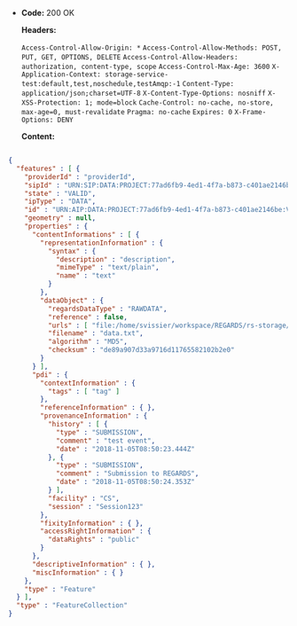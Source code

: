* **Code:** 200 OK

  **Headers:**

  `Access-Control-Allow-Origin: *`
  `Access-Control-Allow-Methods: POST, PUT, GET, OPTIONS, DELETE`
  `Access-Control-Allow-Headers: authorization, content-type, scope`
  `Access-Control-Max-Age: 3600`
  `X-Application-Context: storage-service-test:default,test,noschedule,testAmqp:-1`
  `Content-Type: application/json;charset=UTF-8`
  `X-Content-Type-Options: nosniff`
  `X-XSS-Protection: 1; mode=block`
  `Cache-Control: no-cache, no-store, max-age=0, must-revalidate`
  `Pragma: no-cache`
  `Expires: 0`
  `X-Frame-Options: DENY`

  **Content:**

```json

{
  "features" : [ {
    "providerId" : "providerId",
    "sipId" : "URN:SIP:DATA:PROJECT:77ad6fb9-4ed1-4f7a-b873-c401ae2146be:V1",
    "state" : "VALID",
    "ipType" : "DATA",
    "id" : "URN:AIP:DATA:PROJECT:77ad6fb9-4ed1-4f7a-b873-c401ae2146be:V1",
    "geometry" : null,
    "properties" : {
      "contentInformations" : [ {
        "representationInformation" : {
          "syntax" : {
            "description" : "description",
            "mimeType" : "text/plain",
            "name" : "text"
          }
        },
        "dataObject" : {
          "regardsDataType" : "RAWDATA",
          "reference" : false,
          "urls" : [ "file:/home/svissier/workspace/REGARDS/rs-storage/storage/storage-rest/src/test/resources/data.txt" ],
          "filename" : "data.txt",
          "algorithm" : "MD5",
          "checksum" : "de89a907d33a9716d11765582102b2e0"
        }
      } ],
      "pdi" : {
        "contextInformation" : {
          "tags" : [ "tag" ]
        },
        "referenceInformation" : { },
        "provenanceInformation" : {
          "history" : [ {
            "type" : "SUBMISSION",
            "comment" : "test event",
            "date" : "2018-11-05T08:50:23.444Z"
          }, {
            "type" : "SUBMISSION",
            "comment" : "Submission to REGARDS",
            "date" : "2018-11-05T08:50:24.353Z"
          } ],
          "facility" : "CS",
          "session" : "Session123"
        },
        "fixityInformation" : { },
        "accessRightInformation" : {
          "dataRights" : "public"
        }
      },
      "descriptiveInformation" : { },
      "miscInformation" : { }
    },
    "type" : "Feature"
  } ],
  "type" : "FeatureCollection"
}
```
